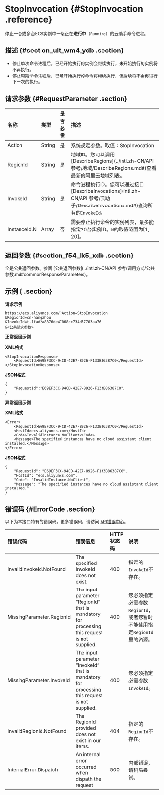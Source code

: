 # StopInvocation {#StopInvocation .reference}

停止一台或多台ECS实例中一条正在**进行中**（`Running`）的云助手命令进程。

## 描述 {#section_ult_wm4_ydb .section}

-   停止单次命令进程后，已经开始执行的实例会继续执行，未开始执行的实例将不再执行。
-   停止周期命令进程后，已经开始执行的命令将继续执行，但后续将不会再进行下一次的执行。

## 请求参数 {#RequestParameter .section}

|名称|类型|是否必需|描述|
|:-|:-|:---|:-|
|Action|String|是|系统规定参数。取值：StopInvocation|
|RegionId|String|是|地域ID。您可以调用[DescribeRegions](../intl.zh-CN/API 参考/地域/DescribeRegions.md#)查看最新的阿里云地域列表。|
|InvokeId|String|是|命令进程执行ID。您可以通过接口[DescribeInvocations](intl.zh-CN/API 参考/云助手/DescribeInvocations.md#)查询所有的`InvokeId`。|
|InstanceId.N|Array|否|需要停止执行命令的实例列表，最多能指定20台实例ID。`N`的取值范围为\[1, 20\]。|

## 返回参数 {#section_f54_lk5_xdb .section}

全是公共返回参数。参阅 [公共返回参数](../intl.zh-CN/API 参考/调用方式/公共参数.md#commonResponseParameters)。

## 示例 { .section}

**请求示例** 

```
https://ecs.aliyuncs.com/?Action=StopInvocation
&RegionId=cn-hangzhou
&InvokeId=t-1fad2a8876de47068cc734d57703aa76
&<公共请求参数>
```

**正常返回示例** 

**XML格式**

```
<StopInvocationResponse>
    <RequestId>E69EF3CC-94CD-42E7-8926-F133B86387C0</RequestId>
</StopInvocationResponse>
```

**JSON格式**

```
{
    "RequestId":"E69EF3CC-94CD-42E7-8926-F133B86387C0",
}
```

**异常返回示例**

**XML格式**

```
<Error>
    <RequestId>E69EF3CC-94CD-42E7-8926-F133B86387C0</RequestId>
    <HostId>ecs.aliyuncs.com</HostId>
    <Code>InvalidInstance.NoClient</Code>
    <Message>The specified instances have no cloud assistant client installed.</Message>
</Error>
```

**JSON格式**

```
{
    "RequestId": "E69EF3CC-94CD-42E7-8926-F133B86387C0",
    "HostId": "ecs.aliyuncs.com",
    "Code": "InvalidInstance.NoClient",
    "Message": "The specified instances have no cloud assistant client installed."
}
```

## 错误码 {#ErrorCode .section}

以下为本接口特有的错误码。更多错误码，请访问 [API错误中心](https://error-center.alibabacloud.com/status/product/Ecs)。

|错误代码|错误信息|HTTP状态码|说明|
|:---|:---|:------|:-|
|InvalidInvokeId.NotFound|The specified InvokeId does not exist.|400|指定的`InvokeId`不存在。|
|MissingParameter.RegionId|The input parameter “RegionId” that is mandatory for processing this request is not supplied.|400|您必须指定必需参数`RegionId`，或者您暂时不能使用指定`RegionId`里的资源。|
|MissingParameter.InvokeId|The input parameter “InvokeId” that is mandatory for processing this request is not supplied.|400|您必须指定必需参数`InvokeId`。|
|InvalidRegionId.NotFound|The RegionId provided does not exist in our items.|404|指定的`RegionId`不存在。|
|InternalError.Dispatch|An internal error occurred when dispath the request|500|内部错误，请稍后尝试。|

